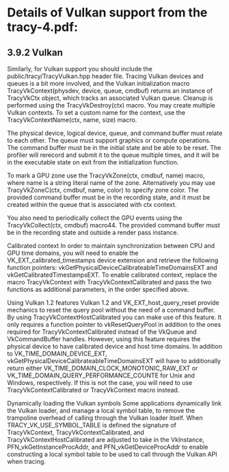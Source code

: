 
# Details of Vulkan support from the tracy-4.pdf:

## 3.9.2 Vulkan
Similarly, for Vulkan support you should include the public/tracy/TracyVulkan.hpp header file. Tracing
Vulkan devices and queues is a bit more involved, and the Vulkan initialization macro TracyVkContext(physdev,
device, queue, cmdbuf) returns an instance of TracyVkCtx object, which tracks an associated Vulkan
queue. Cleanup is performed using the TracyVkDestroy(ctx) macro. You may create multiple Vulkan
contexts. To set a custom name for the context, use the TracyVkContextName(ctx, name, size) macro.

The physical device, logical device, queue, and command buffer must relate to each other. The queue
must support graphics or compute operations. The command buffer must be in the initial state and be able to
be reset. The profiler will rerecord and submit it to the queue multiple times, and it will be in the executable
state on exit from the initialization function.

To mark a GPU zone use the TracyVkZone(ctx, cmdbuf, name) macro, where name is a string literal
name of the zone. Alternatively you may use TracyVkZoneC(ctx, cmdbuf, name, color) to specify zone
color. The provided command buffer must be in the recording state, and it must be created within the queue
that is associated with ctx context.

You also need to periodically collect the GPU events using the TracyVkCollect(ctx, cmdbuf) macro44.
The provided command buffer must be in the recording state and outside a render pass instance.

Calibrated context In order to maintain synchronization between CPU and GPU time domains, you will
need to enable the VK_EXT_calibrated_timestamps device extension and retrieve the following function
pointers: vkGetPhysicalDeviceCalibrateableTimeDomainsEXT and vkGetCalibratedTimestampsEXT.
To enable calibrated context, replace the macro TracyVkContext with TracyVkContextCalibrated and
pass the two functions as additional parameters, in the order specified above.

Using Vulkan 1.2 features Vulkan 1.2 and VK_EXT_host_query_reset provide mechanics to reset the
query pool without the need of a command buffer. By using TracyVkContextHostCalibrated you can make
use of this feature. It only requires a function pointer to vkResetQueryPool in addition to the ones required
for TracyVkContextCalibrated instead of the VkQueue and VkCommandBuffer handles.
However, using this feature requires the physical device to have calibrated device and host time domains. In
addition to VK_TIME_DOMAIN_DEVICE_EXT, vkGetPhysicalDeviceCalibrateableTimeDomainsEXT will have
to additionally return either VK_TIME_DOMAIN_CLOCK_MONOTONIC_RAW_EXT or VK_TIME_DOMAIN_QUERY_PERFORMANCE_COUNTE
for Unix and Windows, respectively. If this is not the case, you will need to use TracyVkContextCalibrated
or TracyVkContext macro instead.

Dynamically loading the Vulkan symbols Some applications dynamically link the Vulkan loader, and
manage a local symbol table, to remove the trampoline overhead of calling through the Vulkan loader itself.
When TRACY_VK_USE_SYMBOL_TABLE is defined the signature of TracyVkContext, TracyVkContextCalibrated,
and TracyVkContextHostCalibrated are adjusted to take in the VkInstance, PFN_vkGetInstanceProcAddr,
and PFN_vkGetDeviceProcAddr to enable constructing a local symbol table to be used to call through the
Vulkan API when tracing.
